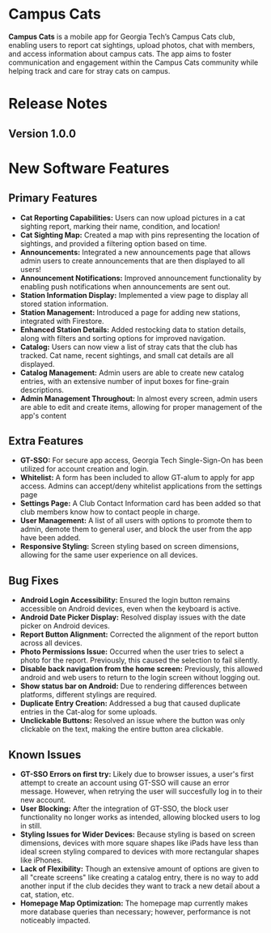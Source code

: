 # Campus Cats

**Campus Cats** is a mobile app for Georgia Tech’s Campus Cats club, enabling users to report cat sightings, upload photos, chat with members, and access information about campus cats. The app aims to foster communication and engagement within the Campus Cats community while helping track and care for stray cats on campus.

# Release Notes

## Version 1.0.0

# New Software Features

## Primary Features

- **Cat Reporting Capabilities:** Users can now upload pictures in a cat sighting report, marking their name, condition, and location!
- **Cat Sighting Map:** Created a map with pins representing the location of sightings, and provided a filtering option based on time.
- **Announcements:** Integrated a new announcements page that allows admin users to create announcements that are then displayed to all users!
- **Announcement Notifications:** Improved announcement functionality by enabling push notifications when announcements are sent out.
- **Station Information Display:** Implemented a view page to display all stored station information.
- **Station Management:** Introduced a page for adding new stations, integrated with Firestore.
- **Enhanced Station Details:** Added restocking data to station details, along with filters and sorting options for improved navigation.
- **Catalog:** Users can now view a list of stray cats that the club has tracked. Cat name, recent sightings, and small cat details are all displayed.
- **Catalog Management:** Admin users are able to create new catalog entries, with an extensive number of input boxes for fine-grain descriptions.
- **Admin Management Throughout:** In almost every screen, admin users are able to edit and create items, allowing for proper management of the app's content

## Extra Features

- **GT-SSO:** For secure app access, Georgia Tech Single-Sign-On has been utilized for account creation and login.
- **Whitelist:** A form has been included to allow GT-alum to apply for app access. Admins can accept/deny whitelist applications from the settings page
- **Settings Page:** A Club Contact Information card has been added so that club members know how to contact people in charge.
- **User Management:** A list of all users with options to promote them to admin, demote them to general user, and block the user from the app have been added.
- **Responsive Styling:** Screen styling based on screen dimensions, allowing for the same user experience on all devices.

## Bug Fixes

- **Android Login Accessibility:** Ensured the login button remains accessible on Android devices, even when the keyboard is active.
- **Android Date Picker Display:** Resolved display issues with the date picker on Android devices.
- **Report Button Alignment:** Corrected the alignment of the report button across all devices.
- **Photo Permissions Issue:** Occurred when the user tries to select a photo for the report. Previously, this caused the selection to fail silently.
- **Disable back navigation from the home screen:** Previously, this allowed android and web users to return to the login screen without logging out.
- **Show status bar on Android:** Due to rendering differences between platforms, different stylings are required.
- **Duplicate Entry Creation:** Addressed a bug that caused duplicate entries in the Cat-alog for some uploads.
- **Unclickable Buttons:** Resolved an issue where the button was only clickable on the text, making the entire button area clickable.

## Known Issues

- **GT-SSO Errors on first try:** Likely due to browser issues, a user's first attempt to create an account using GT-SSO will cause an error message. However, when retrying the user will succesfully log in to their new account.
- **User Blocking:** After the integration of GT-SSO, the block user functionality no longer works as intended, allowing blocked users to log in still.
- **Styling Issues for Wider Devices:** Because styling is based on screen dimensions, devices with more square shapes like iPads have less than ideal screen styling compared to devices with more rectangular shapes like iPhones.
- **Lack of Flexibility:** Though an extensive amount of options are given to all "create screens" like creating a catalog entry, there is no way to add another input if the club decides they want to track a new detail about a cat, station, etc.
- **Homepage Map Optimization:** The homepage map currently makes more database queries than necessary; however, performance is not noticeably impacted.
